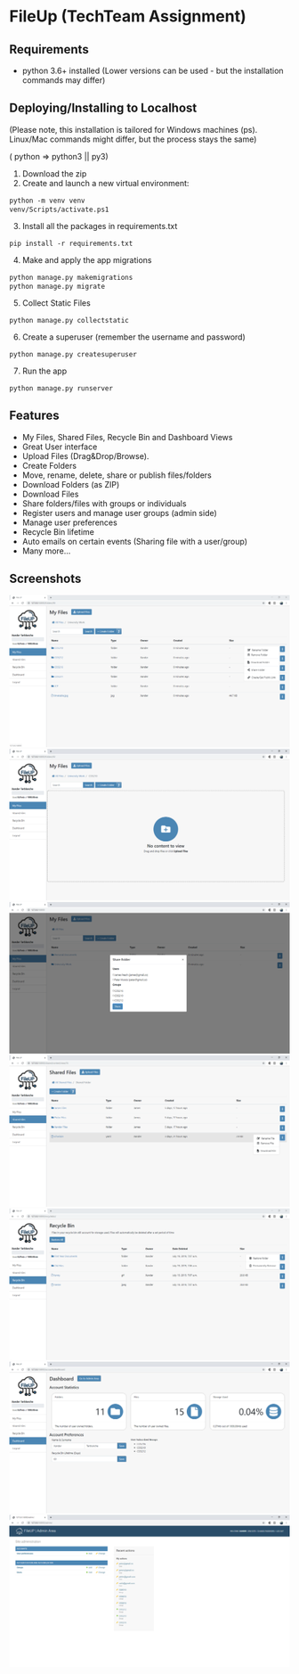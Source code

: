 # FileUp (TechTeam Assignment)
## Requirements
* python 3.6+ installed (Lower versions can be used - but the installation commands may differ)

## Deploying/Installing to Localhost
(Please note, this installation is tailored for Windows machines (ps).  Linux/Mac commands might differ, but the process stays the same)

( python => python3 || py3)

1. Download the zip
2. Create and launch a new virtual environment: 
```
python -m venv venv  
venv/Scripts/activate.ps1
```
3. Install all the packages in requirements.txt
```
pip install -r requirements.txt
```
4. Make and apply the app migrations
```
python manage.py makemigrations  
python manage.py migrate
```
5. Collect Static Files
```
python manage.py collectstatic
```
6. Create a superuser (remember the username and password)
```
python manage.py createsuperuser
```
7. Run the app
```
python manage.py runserver
```
## Features
* My Files, Shared Files, Recycle Bin and Dashboard Views
* Great User interface
* Upload Files (Drag&Drop/Browse).
* Create Folders
* Move, rename, delete, share or publish files/folders
* Download Folders (as ZIP)
* Download Files
* Share folders/files with groups or individuals
* Register users and manage user groups (admin side)
* Manage user preferences
* Recycle Bin lifetime
* Auto emails on certain events (Sharing file with a user/group)
* Many more...

## Screenshots
![My Files](Screenshots/1.PNG?raw=true "1")
![My Files](Screenshots/2.PNG?raw=true "1")
![Share](Screenshots/3.PNG?raw=true "1")
![Shared Files](Screenshots/4.PNG?raw=true "1")
![Recycle Bin](Screenshots/5.PNG?raw=true "1")
![Dashboard](Screenshots/6.PNG?raw=true "1")
![Admin](Screenshots/7.PNG?raw=true "1")
